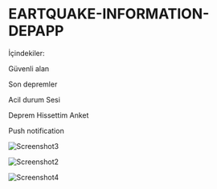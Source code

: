 # EARTQUAKE-INFORMATION-DEPAPP
İçindekiler:

Güvenli alan

Son depremler

Acil durum Sesi

Deprem Hissettim Anket

Push notification

![Screenshot3](https://user-images.githubusercontent.com/88143919/151700967-64039f4d-4e93-405f-a774-58c6fd581479.png)



![Screenshot2](https://user-images.githubusercontent.com/88143919/151700936-8b48ebdf-4fca-4039-b703-63c1f64b180b.png)


![Screenshot4](https://user-images.githubusercontent.com/88143919/151700994-b4846c10-1ba1-43d6-a043-20c255d0838f.png)
